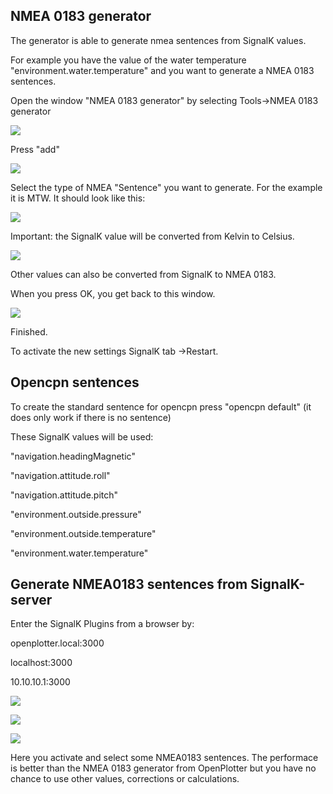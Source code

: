 ## NMEA 0183 generator

The generator is able to generate nmea sentences from SignalK values.

For example you have the value of the water temperature "environment.water.temperature" and you want to generate a NMEA 0183 sentences.

Open the window "NMEA 0183 generator" by selecting Tools-&gt;NMEA 0183 generator

![](/assets/screenshot.131.jpg)

Press "add"

![](/assets/screenshot.130.jpg)

Select the type of NMEA "Sentence" you want to generate. For the example it is MTW. It should look like this:

![](/assets/screenshot.129.jpg)

Important: the SignalK value will be converted from Kelvin to Celsius.

![](/assets/screenshot.132.jpg)

Other values can also be converted from SignalK to NMEA 0183.



When you press OK, you get back to this window.

![](/assets/screenshot.127.jpg)

Finished.

To activate the new settings SignalK tab -&gt;Restart.



## Opencpn sentences

To create the standard sentence for opencpn press "opencpn default" \(it does only work if there is no sentence\)

These SignalK values will be used:

"navigation.headingMagnetic"

"navigation.attitude.roll"

"navigation.attitude.pitch"

"environment.outside.pressure"

"environment.outside.temperature"

"environment.water.temperature"



## Generate NMEA0183 sentences from SignalK-server

Enter the SignalK Plugins from a browser by:

openplotter.local:3000

localhost:3000

10.10.10.1:3000

![](/assets/screenshot.134.jpg)

![](/assets/screenshot.135.jpg)

![](/assets/screenshot.136.jpg)

Here you activate and select some NMEA0183 sentences. The performace is better than the NMEA 0183 generator from OpenPlotter but you have no chance to use other values, corrections or calculations.

